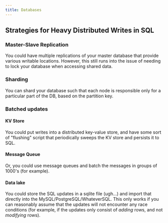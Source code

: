 ```yaml
---
title: Databases
---
```


## Strategies for Heavy Distributed Writes in SQL

### Master-Slave Replication

You could have multiple replications of your master database that provide various writable locations. However, this still runs into the issue of needing to lock your database when accessing shared data.

### Sharding

You can shard your database such that each node is responsible only for a particular part of the DB, based on the partition key.

### Batched updates

#### KV Store
You could put writes into a distributed key-value store, and have some sort of "flushing" script that periodically sweeps the KV store and persists it to SQL. 

#### Message Queue

Or, you could use message queues and batch the messages in groups of 1000's (for example).

#### Data lake

You could store the SQL updates in a sqlite file (ugh...) and import that directly into the MySQL/PostgreSQL/WhateverSQL. This only works if you can reasonably assume that the updates will not encounter any race conditions (for example, if the updates only consist of _adding_ rows, and not _modifying_ rows).

